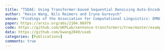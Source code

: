 ```yaml
---
title: "TSDAE: Using Transformer-based Sequential Denoising Auto-Encoder for Unsupervised Sentence Embedding Learning"
author: "Kexin Wang, Nils Reimers and Iryna Gurevych"
venue: "Findings of the Association for Computational Linguistics: EMNLP 2021"
paper: https://arxiv.org/abs/2104.06979
code: https://github.com/UKPLab/sentence-transformers/tree/master/examples/unsupervised_learning/TSDAE
data: https://github.com/kwang2049/useb
categories: [Publications]
comments: true
---
```

